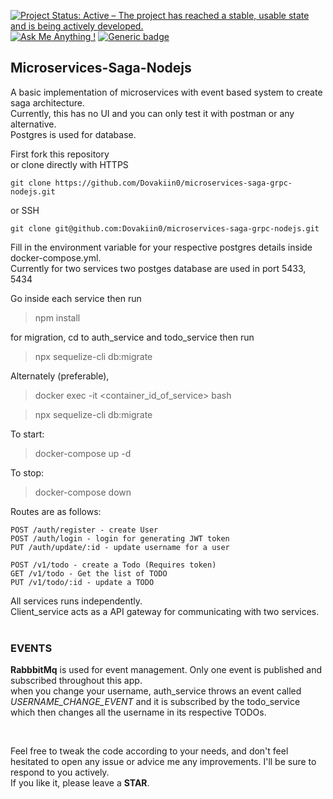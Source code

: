 [![Project Status: Active – The project has reached a stable, usable state and is being actively developed.](https://www.repostatus.org/badges/latest/active.svg)](https://www.repostatus.org/#active)
[![Ask Me Anything !](https://img.shields.io/badge/Ask%20me-anything-1abc9c.svg)](https://github.com/Dovakiin0/microservices-saga-grpc-nodejs/issues)
[![Generic badge](https://img.shields.io/badge/LICENSE-MIT-blue.svg)](https://shields.io/)


## Microservices-Saga-Nodejs
A basic implementation of microservices with event based system to create saga architecture.  
Currently, this has no UI and you can only test it with postman or any alternative.  
Postgres is used for database.  

First fork this repository  
or clone directly with HTTPS
```
git clone https://github.com/Dovakiin0/microservices-saga-grpc-nodejs.git
```

or SSH
```
git clone git@github.com:Dovakiin0/microservices-saga-grpc-nodejs.git
```
Fill in the environment variable for your respective postgres details inside docker-compose.yml.  
Currently for two services two postges database are used in port 5433, 5434  

Go inside each service then run
> npm install

for migration, cd to auth_service and todo_service then run
> npx sequelize-cli db:migrate

Alternately (preferable), 
> docker exec -it <container_id_of_service> bash

> npx sequelize-cli db:migrate

To start:
> docker-compose up -d

To stop:
> docker-compose down

Routes are as follows:
```
POST /auth/register - create User
POST /auth/login - login for generating JWT token
PUT /auth/update/:id - update username for a user

POST /v1/todo - create a Todo (Requires token)
GET /v1/todo - Get the list of TODO
PUT /v1/todo/:id - update a TODO
```

All services runs independently.  
Client_service acts as a API gateway for communicating with two services.  
<br/>

### EVENTS
**RabbbitMq** is used for event management. Only one event is published and subscribed throughout this app.  
when you change your username, auth_service throws an event called *USERNAME_CHANGE_EVENT* and it is subscribed by the todo_service which then changes all the username in its respective TODOs.

<br/>

Feel free to tweak the code according to your needs, and don't feel hesitated to open any issue or advice me any improvements. I'll be sure to respond to you actively.  
If you like it, please leave a **STAR**.
